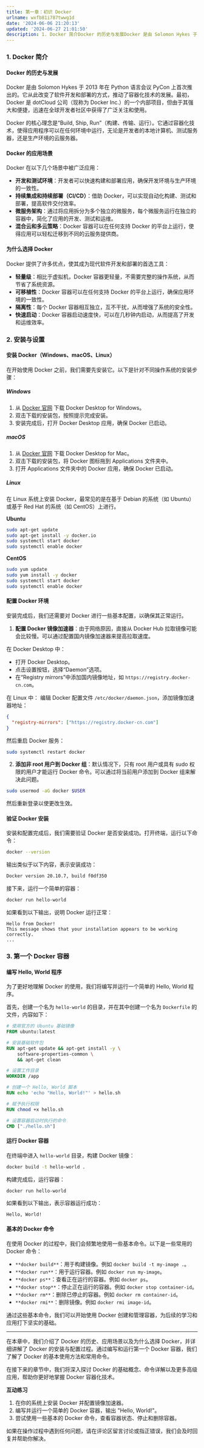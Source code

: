 ```yaml
---
title: 第一章：初识 Docker
urlname: wxfb81i787twwg1d
date: '2024-06-06 21:20:13'
updated: '2024-06-27 21:01:50'
description: 1. Docker 简介Docker 的历史与发展Docker 是由 Solomon Hykes 于 2013 年在 Python 语言会议 PyCon 上首次推出的。它从此改变了软件开发和部署的方式，推动了容器化技术的发展。最初，Docker 是 dotCloud 公司（现称为 Docker...
---
```

### 1. Docker 简介
#### Docker 的历史与发展
Docker 是由 Solomon Hykes 于 2013 年在 Python 语言会议 PyCon 上首次推出的。它从此改变了软件开发和部署的方式，推动了容器化技术的发展。最初，Docker 是 dotCloud 公司（现称为 Docker Inc.）的一个内部项目，但由于其强大和便捷，迅速在全球开发者社区中获得了广泛关注和使用。

Docker 的核心理念是“Build, Ship, Run”（构建、传输、运行）。它通过容器化技术，使得应用程序可以在任何环境中运行，无论是开发者的本地计算机、测试服务器，还是生产环境的云服务器。

#### Docker 的应用场景

Docker 在以下几个场景中被广泛应用：

- **开发和测试环境**：开发者可以快速构建和部署应用，确保开发环境与生产环境的一致性。
- **持续集成和持续部署（CI/CD）**：借助 Docker，可以实现自动化构建、测试和部署，提高软件交付效率。
- **微服务架构**：通过将应用拆分为多个独立的微服务，每个微服务运行在独立的容器中，简化了应用的开发、测试和运维。
- **混合云和多云策略**：Docker 容器可以在任何支持 Docker 的平台上运行，使得应用可以轻松迁移到不同的云服务提供商。

#### 为什么选择 Docker

Docker 提供了许多优点，使其成为现代软件开发和部署的首选工具：

- **轻量级**：相比于虚拟机，Docker 容器更轻量，不需要完整的操作系统，从而节省了系统资源。
- **可移植性**：Docker 容器可以在任何支持 Docker 的平台上运行，确保应用环境的一致性。
- **隔离性**：每个 Docker 容器相互独立，互不干扰，从而增强了系统的安全性。
- **快速启动**：Docker 容器启动速度快，可以在几秒钟内启动，从而提高了开发和运维效率。

### 2. 安装与设置

#### 安装 Docker（Windows、macOS、Linux）

在开始使用 Docker 之前，我们需要先安装它。以下是针对不同操作系统的安装步骤：

##### Windows

1. 从 [Docker 官网](https://www.docker.com/products/docker-desktop) 下载 Docker Desktop for Windows。
2. 双击下载的安装包，按照提示完成安装。
3. 安装完成后，打开 Docker Desktop 应用，确保 Docker 已启动。

##### macOS

1. 从 [Docker 官网](https://www.docker.com/products/docker-desktop) 下载 Docker Desktop for Mac。
2. 双击下载的安装包，将 Docker 图标拖到 Applications 文件夹中。
3. 打开 Applications 文件夹中的 Docker 应用，确保 Docker 已启动。

##### Linux

在 Linux 系统上安装 Docker，最常见的是在基于 Debian 的系统（如 Ubuntu）或基于 Red Hat 的系统（如 CentOS）上进行。

**Ubuntu**

```bash
sudo apt-get update
sudo apt-get install -y docker.io
sudo systemctl start docker
sudo systemctl enable docker
```

**CentOS**

```bash
sudo yum update
sudo yum install -y docker
sudo systemctl start docker
sudo systemctl enable docker
```

#### 配置 Docker 环境

安装完成后，我们还需要对 Docker 进行一些基本配置，以确保其正常运行。

1. **配置 Docker 镜像加速器**：由于网络原因，直接从 Docker Hub 拉取镜像可能会比较慢。可以通过配置国内镜像加速器来提高拉取速度。

在 Docker Desktop 中：

- 打开 Docker Desktop。
- 点击设置按钮，选择“Daemon”选项。
- 在“Registry mirrors”中添加国内镜像地址，如 `https://registry.docker-cn.com`。

在 Linux 中：
编辑 Docker 配置文件 `/etc/docker/daemon.json`，添加镜像加速器地址：

```json
{
  "registry-mirrors": ["https://registry.docker-cn.com"]
}
```

然后重启 Docker 服务：

```bash
sudo systemctl restart docker
```

2. **添加非 root 用户到 Docker 组**：默认情况下，只有 root 用户或具有 sudo 权限的用户才能运行 Docker 命令。可以通过将当前用户添加到 Docker 组来解决此问题。

```bash
sudo usermod -aG docker $USER
```

然后重新登录以使更改生效。

#### 验证 Docker 安装

安装和配置完成后，我们需要验证 Docker 是否安装成功。打开终端，运行以下命令：

```bash
docker --version
```

输出类似于以下内容，表示安装成功：

```bash
Docker version 20.10.7, build f0df350
```

接下来，运行一个简单的容器：

```bash
docker run hello-world
```

如果看到以下输出，说明 Docker 运行正常：

```
Hello from Docker!
This message shows that your installation appears to be working correctly.
...
```

### 3. 第一个 Docker 容器

#### 编写 Hello, World 程序

为了更好地理解 Docker 的使用，我们将编写并运行一个简单的 Hello, World 程序。

首先，创建一个名为 `hello-world` 的目录，并在其中创建一个名为 `Dockerfile` 的文件，内容如下：

```dockerfile
# 使用官方的 Ubuntu 基础镜像
FROM ubuntu:latest

# 安装基础软件包
RUN apt-get update && apt-get install -y \
    software-properties-common \
    && apt-get clean

# 设置工作目录
WORKDIR /app

# 创建一个 Hello, World 脚本
RUN echo 'echo "Hello, World!"' > hello.sh

# 赋予执行权限
RUN chmod +x hello.sh

# 设置容器启动时执行的命令
CMD ["./hello.sh"]
```

#### 运行 Docker 容器

在终端中进入 `hello-world` 目录，构建 Docker 镜像：

```bash
docker build -t hello-world .
```

构建完成后，运行容器：

```bash
docker run hello-world
```

如果看到以下输出，表示容器运行成功：

```
Hello, World!
```

#### 基本的 Docker 命令

在使用 Docker 的过程中，我们会频繁地使用一些基本命令。以下是一些常用的 Docker 命令：

- `**docker build**`：用于构建镜像。例如 `docker build -t my-image .`。
- `**docker run**`：用于运行容器。例如 `docker run my-image`。
- `**docker ps**`：查看正在运行的容器。例如 `docker ps`。
- `**docker stop**`：停止正在运行的容器。例如 `docker stop container-id`。
- `**docker rm**`：删除已停止的容器。例如 `docker rm container-id`。
- `**docker rmi**`：删除镜像。例如 `docker rmi image-id`。

通过这些基本命令，我们可以开始使用 Docker 创建和管理容器，为后续的学习和应用打下坚实的基础。

---

在本章中，我们介绍了 Docker 的历史、应用场景以及为什么选择 Docker，并详细讲解了 Docker 的安装与配置过程。通过编写和运行第一个 Docker 容器，我们了解了 Docker 的基本使用方法和常用命令。

在接下来的章节中，我们将深入探讨 Docker 的基础概念、命令详解以及更多高级应用，帮助你更好地掌握 Docker 容器化技术。

**互动练习**

1. 在你的系统上安装 Docker 并配置镜像加速器。
2. 编写并运行一个简单的 Docker 容器，输出 "Hello, World!"。
3. 尝试使用一些基本的 Docker 命令，查看容器状态、停止和删除容器。

如果在操作过程中遇到任何问题，请在评论区留言讨论或指正错误，我们会及时回复并帮助你解决。

